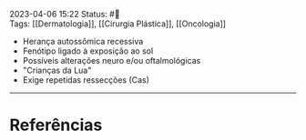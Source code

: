 2023-04-06 15:22
Status: #🌱   
Tags: [[Dermatologia]], [[Cirurgia Plástica]], [[Oncologia]]
<br/>
- Herança autossômica recessiva
- Fenótipo ligado à exposição ao sol
- Possíveis alterações neuro e/ou oftalmológicas
- "Crianças da Lua"
- Exige repetidas ressecções (Cas)
____
# Referências

